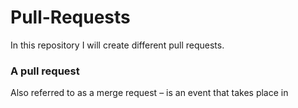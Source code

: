 # Pull-Requests
In this repository I will create different pull requests.
### A pull request
Also referred to as a merge request – is an event that takes place in
